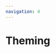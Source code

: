 ```yaml
---
navigation: 4
---
```


# Theming

<theme :episode="$withBase('fixtures/episode.json')" :config="$withBase('fixtures/config.json')" />
